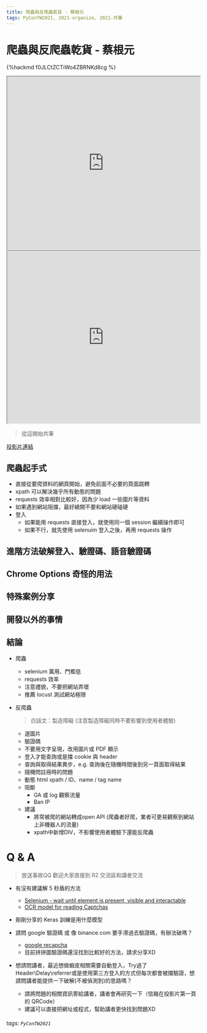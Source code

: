 ```yaml
---
title: 爬蟲與反爬蟲乾貨 - 蔡根元
tags: PyConTW2021, 2021-organize, 2021-共筆
---
```


# 爬蟲與反爬蟲乾貨 - 蔡根元

{%hackmd f0JLCtZCTiWo4ZBRNKd8cg %}

<iframe src="https://app.sli.do/event/ohrpmaen" height=450 width=100%></iframe>

<iframe src="https://wall.sli.do/event/ohrpmaen?section=9483f577-6f41-4052-a92e-0b1949ccced9" height=450 width=100%></iframe>

> 從這開始共筆

[投影片連結](https://docs.google.com/presentation/d/1DG61On5icgUbWiwVSZPl6EMnazvCdUAJnVPyMVHPInA/edit?usp=sharing)

## 爬蟲起手式

- 直接從要爬資料的網頁開始，避免前面不必要的頁面跳轉
- xpath 可以解決幾乎所有動態的問題
- requests 效率相對比較好，因為少 load 一些圖片等資料
- 如果遇到網站阻擋，最好繞開不要和網站硬碰硬
- 登入
    - 如果能用 requests 直接登入，就使用同一個 session 繼續操作即可
    - 如果不行，就先使用 selenuim 登入之後，再用 requests 操作

## 進階方法破解登入、驗證碼、語音驗證碼

## Chrome Options 奇怪的用法

## 特殊案例分享

## 開發以外的事情

## 結論

- 爬蟲
    - selenium 萬用、門檻低
    - requests 效率
    - 注意禮貌，不要把網站弄壞
    - 推薦 locust 測試網站極限
- 反爬蟲
    > 白話文：製造障礙 (注意製造障礙同時不要影響到使用者體驗)

    - 選圖片
    - 驗證碼
    - 不要用文字呈現，改用圖片或 PDF 顯示
    - 登入才能查詢或是擋 cookie 與 header
    - 查詢與取得結果異步，e.g. 查詢後在隨機時間後到另一頁面取得結果
    - 隨機問註冊時的問題
    - 動態 html xpath / ID、name / tag name
    - 阻斷
        - GA 或 log 觀察流量
        - Ban IP
    - 建議
        - 將常被爬的網站轉成open API (爬蟲者好爬，業者可更易觀察到網站上非機器人的流量)
        - xpath中新增DIV，不影響使用者體驗下還能反爬蟲

# Q & A

> 放送事故QQ
> 歡迎大家直接到 R2 交流區和講者交流

- 有沒有建議解 5 秒盾的方法
    - [Selenium - wait until element is present, visible and interactable](https://stackoverflow.com/questions/59130200/selenium-wait-until-element-is-present-visible-and-interactable)
    - [OCR model for reading Captchas](https://keras.io/examples/vision/captcha_ocr/)

- 剛剛分享的 Keras 訓練是用什麼模型
- 請問 google 驗證碼 或 像 binance.com 要手滑過去驗證碼，有辦法破嗎？
    - [google recapcha](https://thehackernews.com/2021/01/google-speech-to-text-api-can-help.html?fbclid=IwAR3qUSaoMwKZlfS51bFV3ry1yfvCml74Uw9j9D2eO6BjwUokjuIdO_pAeaM)
    - 目前拼拼圖驗證碼還沒找到比較好的方法，請求分享XD
- 想請問講者，最近想做蝦皮相關需要自動登入，Try過了Header\Delay\referrer或是使用第三方登入的方式但每次都會被擋驗證，想請問講者能提供一下破解(不被偵測到)的思路嗎？
    - 請將問題的相關資訊寄給講者，講者會再研究一下（信箱在投影片第一頁的 QRCode）
    - 建議可以直接把網址或程式，幫助講者更快找到問題XD


###### tags: `PyConTW2021`